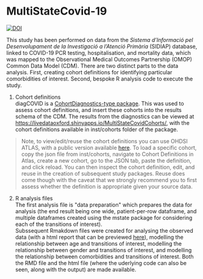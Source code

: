 # MultiStateCovid-19

[![DOI](https://zenodo.org/badge/279256918.svg)](https://zenodo.org/badge/latestdoi/279256918)

This study has been performed on data from the *Sistema d’Informació pel Desenvolupament de la Investigació a l’Atenció Primària* (SIDIAP) database, linked to COVID-19 PCR testing, hospitalisation, and mortality data, which was mapped to the Observational Medical Outcomes Partnership (OMOP) Common Data Model (CDM). There are two distinct parts to the data analysis. First, creating cohort definitions for identifying particular comorbidities of interest. Second, bespoke R analysis code to execute the study. 

1. Cohort definitions  
diagCOVID is a 
[CohortDiagnostics-type package](https://github.com/OHDSI/CohortDiagnostics). This was used to assess cohort definitions, and insert these cohorts into the results schema of the CDM. The results from the diagnostics can be viewed at https://livedataoxford.shinyapps.io/MultiStateCovidCohorts/, with the cohort definitions available in inst/cohorts folder of the package. 

> Note, to view/edit/reuse the cohort definitions you can use OHDSI ATLAS, with a public version available [here](http://www.ohdsi.org/web/atlas/#/home). To load a specific cohort, copy the json file from inst/cohorts, navigate to Cohort Definitions in Atlas, create a new cohort, go to the JSON tab, paste the definition, and click reload. You can then inspect the cohort definition, edit, and reuse in the creation of subsequent study packages. Reuse does come though with the caveat that we strongly recommend you to first assess whether the definition is appropriate given your source data. 

2) R analysis files  
The first analysis file is "data preparation" which prepares the data for analysis (the end result being one wide, patient-per-row dataframe, and multiple dataframes created using the mstate package for considering each of the transitions of interest).  
Subssequent Rmakdown files were created for analysing the observed data (with a html report that can be previewed [here](https://htmlpreview.github.io/?https://github.com/SIDIAP/MultiStateCovid-19/blob/develop/R%20analysis/2%20summary%20of%20observed%20data/2.summary_of_observed_data.html)), modelling the relationship between age and transitions of interest, modelling the relationship between gender and transitions of interest, and modelling the relationship between comorbidities and transitions of interest. Both the RMD file and the html file (where the uderlying code can also be seen, along with the output) are made available. 
